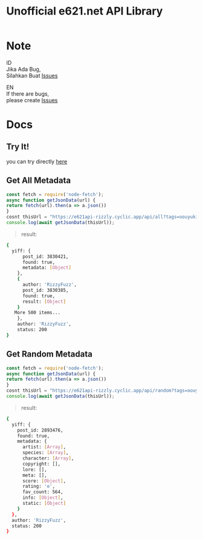 # Unofficial e621.net API Library
<p align="center">
<a target="_blank" href="https://github.com/rizzlydev/e621-api-js"><img src="https://github.com/rizzlydev/e621-api-js/blob/main/public/img/e621-RizzyFuzz-Design.png?raw=true" alt="" size="80" /></a>


# Note

ID<br>
Jika Ada Bug,<br>
Silahkan Buat [Issues](https://github.com/rizzlydev/e621-api-js/issues/new)

EN<br>
If there are bugs,<br>
please create [Issues](https://github.com/rizzlydev/e621-api-js/issues/new)

# Docs
## Try It!
you can try directly [here](https://e621.cyclic.app)

## Get All Metadata

```js
const fetch = require('node-fetch');
async function getJsonData(url) {
return fetch(url).then(a => a.json())
}
cosnt thisUrl = "https://e621api-rizzly.cyclic.app/api/all?tags=oouyuki_benten"
console.log(await getJsonData(thisUrl)); 
```
> result:
```bash
{
  yiff: {
      post_id: 3830421,
      found: true,
      metadata: [Object]
    },
    {
      author: 'RizzyFuzz',
      post_id: 3830385,
      found: true,
      result: [Object]
    }
   More 500 items...
    },
    author: 'RizzyFuzz', 
    status: 200
}
```

## Get Random Metadata

```js
const fetch = require('node-fetch');
async function getJsonData(url) {
return fetch(url).then(a => a.json())
}
cosnt thisUrl = "https://e621api-rizzly.cyclic.app/api/random?tags=oouyuki_benten"
console.log(await getJsonData(thisUrl)); 
```
> result:
```bash
{
  yiff: {
    post_id: 2893476,
    found: true,
    metadata: {
      artist: [Array],
      species: [Array],
      character: [Array],
      copyright: [],
      lore: [],
      meta: [],
      score: [Object],
      rating: 'e',
      fav_count: 564,
      info: [Object],
      static: [Object]
    }
  },
  author: 'RizzyFuzz',
  status: 200
}
```
